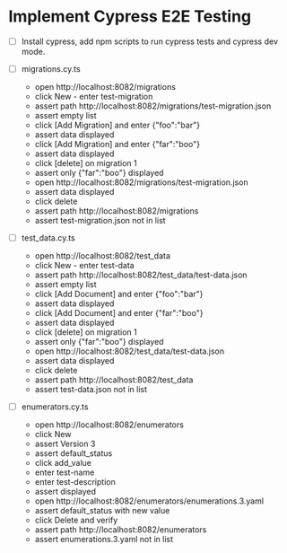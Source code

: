 # Implement Cypress E2E Testing
- [ ] Install cypress, add npm scripts to run cypress tests and cypress dev mode.
- [ ] migrations.cy.ts
    - open http://localhost:8082/migrations
    - click New - enter test-migration
    - assert path http://localhost:8082/migrations/test-migration.json
    - assert empty list
    - click [Add Migration] and enter {"foo":"bar"}
    - assert data displayed
    - click [Add Migration] and enter {"far":"boo"}
    - assert data displayed
    - click [delete] on migration 1
    - assert only {"far":"boo"} displayed
    - open http://localhost:8082/migrations/test-migration.json
    - assert data displayed
    - click delete
    - assert path http://localhost:8082/migrations
    - assert test-migration.json not in list

- [ ] test_data.cy.ts
    - open http://localhost:8082/test_data
    - click New - enter test-data
    - assert path http://localhost:8082/test_data/test-data.json
    - assert empty list
    - click [Add Document] and enter {"foo":"bar"}
    - assert data displayed
    - click [Add Document] and enter {"far":"boo"}
    - assert data displayed
    - click [delete] on migration 1
    - assert only {"far":"boo"} displayed
    - open http://localhost:8082/test_data/test-data.json
    - assert data displayed
    - click delete
    - assert path http://localhost:8082/test_data
    - assert test-data.json not in list

- [ ] enumerators.cy.ts
    - open http://localhost:8082/enumerators
    - click New
    - assert Version 3
    - assert default_status
    - click add_value
    - enter test-name
    - enter test-description
    - assert displayed
    - open http://localhost:8082/enumerators/enumerations.3.yaml
    - assert default_status with new value
    - click Delete and verify
    - assert path http://localhost:8082/enumerators
    - assert enumerations.3.yaml not in list
